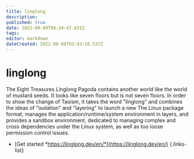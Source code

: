 ```yaml
---
title: linglong
description: 
published: true
date: 2022-08-09T08:24:47.631Z
tags: 
editor: markdown
dateCreated: 2022-08-09T02:43:16.537Z
---
```


# linglong

The Eight Treasures Linglong Pagoda contains another world like the world of mustard seeds. It looks like seven floors but is not seven floors. In order to show the change of Taoism, it takes the word "linglong" and combines the ideas of "isolation" and "layering" to launch a new The Linux package format, manages the application/runtime/system environment in layers, and provides a sandbox environment, dedicated to managing complex and cross dependencies under the Linux system, as well as too loose permission control issues.

- [Get started *https://linglong.dev/en/*](https://linglong.dev/en/)
{.links-list}